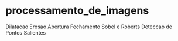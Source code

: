 # processamento_de_imagens
Dilatacao Erosao Abertura Fechamento Sobel e Roberts Deteccao de Pontos Salientes
